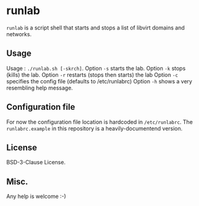 # runlab

`runlab` is a script shell that starts and stops a list of libvirt domains and networks.

## Usage

Usage : `./runlab.sh [-skrch]`.
Option `-s` starts the lab.
Option `-k` stops (kills) the lab.
Option `-r` restarts (stops then starts) the lab
Option `-c` specifies the config file (defaults to /etc/runlabrc)
Option `-h` shows a very resembling help message.

## Configuration file

For now the configuration file location is hardcoded in `/etc/runlabrc`.
The `runlabrc.example` in this repository is a heavily-documentend version.

## License

BSD-3-Clause License.

## Misc.

Any help is welcome :-)
